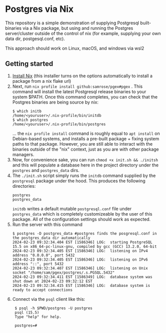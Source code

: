 # Postgres via Nix

This repository is a simple demonstration of supplying Postgresql built-binaries via a Nix package, but using and running the Postgres server/cluster outside of the control of nix (for example, supplying your own data dir, postgesql.conf, etc). 

This approach should work on Linux, macOS, and windows via wsl2


## Getting started


1. [Install Nix](https://github.com/DeterminateSystems/nix-installer?tab=readme-ov-file#usage) (this installer turns on the options automatically to install a package from a nix flake url)
2. Next, run `nix profile install github:samrose/pgex#pgex` . This command will install the latest Postgresql release binaries to your system $PATH. Once this command completes, you can check that the Postgres binaries are being source by nix:
    ```
    $ which initb
    /home/<youruser>/.nix-profile/bin/initdb
    $ which postgres
    /home/<youruser>/.nix-profile/bin/postgres
    
    ```
    ... the `nix profile install` command is roughly equal to `apt install` on Debian-based systems, and installs a pre-built package + fixing system paths to that package. However, you are still able to interact with the binaries outside of the "nix" context, just as you are with other package managers.
3. Now, for convenience sake, you can run `chmod +x init.sh && ./initsh` and this will populate a database here in the project directory under the `postgres` and `postgres_data` dirs.
4. The `./init.sh` script simply runs the `initdb` command supplied by the `postgresql` package under the hood. This produces the following directories:
   ```
   postgres
   postgres_data
   ```
   `initdb` writes a default mutable `postgresql.conf` file under `postgres_data` which is completely customizeable by the user of this package. All of the configuration settings should work as expected.
5. Run the server with this command
    ```
    $ postgres -D postgres_data #postgres finds the posgresql.conf in the postgres_data dir automatically
    2024-02-23 09:32:34.404 EST [1586346] LOG:  starting PostgreSQL 15.5 on x86_64-pc-linux-gnu, compiled by gcc (GCC) 13.2.0, 64-bit
    2024-02-23 09:32:34.405 EST [1586346] LOG:  listening on IPv4 address "0.0.0.0", port 5432
    2024-02-23 09:32:34.405 EST [1586346] LOG:  listening on IPv6 address "::", port 5432
    2024-02-23 09:32:34.407 EST [1586346] LOG:  listening on Unix socket "/home/sam/pgex/postgres/.s.PGSQL.5432"
    2024-02-23 09:32:34.411 EST [1586349] LOG:  database system was shut down at 2024-02-23 09:32:12 EST
    2024-02-23 09:32:34.415 EST [1586346] LOG:  database system is ready to accept connections

    ```
6. Connect via the `psql` client like this:
   ```
    $ psql -h $PWD/postgres -U postgres
    psql (15.5)
    Type "help" for help.

    postgres=# 
   ```
